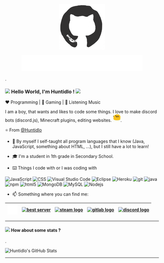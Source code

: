 <p align="center">
<img src="https://github.com/Huntidlo/Huntidlo/blob/main/octo.gif" width="150" height="150" />
</p>

<p align="center">
<img src="https://github.com/Huntidlo/Huntidlo/blob/main/text1.gif" />
</p>
.
  
### <img src="https://emojis.slackmojis.com/emojis/images/1531849430/4246/blob-sunglasses.gif?1531849430" width="26px"/> Hello World, I'm Huntidlo !  <img src="https://github.com/TheDudeThatCode/TheDudeThatCode/blob/master/Assets/Earth.gif" width="24px">
  
:heart: Programming | :black_heart: Gaming | :blue_heart: Listening Music

I am a boy, that wants and likes to code some things. I love to make discord bots (discord.js), Minecraft plugins, editing websites. <img src="https://github.com/SatYu26/SatYu26/blob/master/Assets/happy.gif" width="25">. 

⭐️ From [@Huntidlo](https://github.com/Huntidlo)
- 💬 By myself I self-taught all program languages that I know (Java, JavaScript, something about HTML, ...), but I still have a lot to learn!

- 🎓 I'm a student in 1th grade in Secondary School.

- ⌨️ Things I code with or I was coding with
<p>
  <img alt="JavaScript" src="https://img.shields.io/badge/-JavaScript-ffe699?style=flat-square&logo=javascript&logoColor=white" /> 
  <img alt="CSS" src="https://img.shields.io/badge/-CSS-1a73e8?style=flat-square&logo=CSS3&logoColor=white" />
  <img alt="Visual Studio Code" src="https://img.shields.io/badge/-Visual_Studio_Code-007ACC?style=flat-square&logo=visual-studio-code&logoColor=white" />
  <img alt="Eclipse" src="https://img.shields.io/badge/-Eclipse-2C2255?style=flat-square&logo=eclipse&logoColor=white" />
  <img alt="Heroku" src="https://img.shields.io/badge/-Heroku-430098?style=flat-square&logo=heroku&logoColor=white" />
  <img alt="git" src="https://img.shields.io/badge/-Git-F05032?style=flat-square&logo=git&logoColor=white" />
  <img alt="java" src="https://img.shields.io/badge/-Java-CB3837?style=flat-square&logo=java&logoColor=white" />
  <img alt="npm" src="https://img.shields.io/badge/-NPM-CB3837?style=flat-square&logo=npm&logoColor=white" />
  <img alt="html5" src="https://img.shields.io/badge/-HTML5-E34F26?style=flat-square&logo=html5&logoColor=white" />
  <img alt="MongoDB" src="https://img.shields.io/badge/-MongoDB-13aa52?style=flat-square&logo=mongodb&logoColor=white" />
  <img alt="MySQL" src="https://img.shields.io/badge/-MySQL-13aa52?style=flat-square&logo=mysql&logoColor=white" />
  <img alt="Nodejs" src="https://img.shields.io/badge/-Nodejs-43853d?style=flat-square&logo=Node.js&logoColor=white" />
</p>



- 📫 Something where you can find me:

| [<img src="https://raw.githubusercontent.com/Delta456/Delta456/master/img/github.png" alt="github logo" width="34">](https://github.com/Huntidlo) |  [<img src="https://raw.githubusercontent.com/Delta456/Delta456/master/img/dev.png" alt="best server" width="24">](https://southcraft.cz) |  [<img src="https://cdn3.iconfinder.com/data/icons/popular-services-brands-vol-2/512/steam-512.png" alt="steam logo" width="28">](https://steamcommunity.com/id/HunterVoe/) |  [<img src="https://raw.githubusercontent.com/Delta456/Delta456/master/img/gitlab.png" alt="gitlab logo" width="24">](https://gitlab.com/Huntidlo) |  [<img src="https://logo-logos.com/wp-content/uploads/2018/03/Discord_icon.png" alt="discord logo" width="24">](https://discord.bio/p/huntervoe/)
|---|---|---|---|---|

----

#### <img src="https://media.giphy.com/media/VgCDAzcKvsR6OM0uWg/giphy.gif" width="50"> How about some stats ?
  
.    
   
![Huntidlo's GitHub Stats](https://github-readme-stats.vercel.app/api?username=Huntidlo&hide=["stars"]&show_icons=true)

-------

